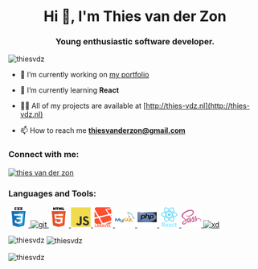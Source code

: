 <h1 align="center">Hi 👋, I'm Thies van der Zon</h1>
<h3 align="center"> Young enthusiastic software developer.</h3>

<p align="left"> <img src="https://komarev.com/ghpvc/?username=thiesvdz&label=Profile%20views&color=0e75b6&style=flat" alt="thiesvdz" /> </p>



- 🔭 I’m currently working on [my portfolio](http://thies-vdz.nl)

- 🌱 I’m currently learning **React**

- 👨‍💻 All of my projects are available at [http://thies-vdz.nl](http://thies-vdz.nl)

- 📫 How to reach me **thiesvanderzon@gmail.com**

<h3 align="left">Connect with me:</h3>
<p align="left">
<a href="https://linkedin.com/in/thies van der zon" target="blank"><img align="center" src="https://raw.githubusercontent.com/rahuldkjain/github-profile-readme-generator/master/src/images/icons/Social/linked-in-alt.svg" alt="thies van der zon" height="30" width="40" /></a>
</p>

<h3 align="left">Languages and Tools:</h3>
<p align="left"> <a href="https://www.w3schools.com/css/" target="_blank" rel="noreferrer"> <img src="https://raw.githubusercontent.com/devicons/devicon/master/icons/css3/css3-original-wordmark.svg" alt="css3" width="40" height="40"/> </a> <a href="https://git-scm.com/" target="_blank" rel="noreferrer"> <img src="https://www.vectorlogo.zone/logos/git-scm/git-scm-icon.svg" alt="git" width="40" height="40"/> </a> <a href="https://www.w3.org/html/" target="_blank" rel="noreferrer"> <img src="https://raw.githubusercontent.com/devicons/devicon/master/icons/html5/html5-original-wordmark.svg" alt="html5" width="40" height="40"/> </a> <a href="https://developer.mozilla.org/en-US/docs/Web/JavaScript" target="_blank" rel="noreferrer"> <img src="https://raw.githubusercontent.com/devicons/devicon/master/icons/javascript/javascript-original.svg" alt="javascript" width="40" height="40"/> </a> <a href="https://laravel.com/" target="_blank" rel="noreferrer"> <img src="https://raw.githubusercontent.com/devicons/devicon/master/icons/laravel/laravel-plain-wordmark.svg" alt="laravel" width="40" height="40"/> </a> <a href="https://www.mysql.com/" target="_blank" rel="noreferrer"> <img src="https://raw.githubusercontent.com/devicons/devicon/master/icons/mysql/mysql-original-wordmark.svg" alt="mysql" width="40" height="40"/> </a> <a href="https://www.php.net" target="_blank" rel="noreferrer"> <img src="https://raw.githubusercontent.com/devicons/devicon/master/icons/php/php-original.svg" alt="php" width="40" height="40"/> </a> <a href="https://reactjs.org/" target="_blank" rel="noreferrer"> <img src="https://raw.githubusercontent.com/devicons/devicon/master/icons/react/react-original-wordmark.svg" alt="react" width="40" height="40"/> </a> <a href="https://sass-lang.com" target="_blank" rel="noreferrer"> <img src="https://raw.githubusercontent.com/devicons/devicon/master/icons/sass/sass-original.svg" alt="sass" width="40" height="40"/> </a> <a href="https://www.adobe.com/products/xd.html" target="_blank" rel="noreferrer"> <img src="https://cdn.worldvectorlogo.com/logos/adobe-xd.svg" alt="xd" width="40" height="40"/> </a> </p>

<p><img align="left" src="https://github-readme-stats.vercel.app/api/top-langs?username=thiesvdz&show_icons=true&locale=en&layout=compact" alt="thiesvdz" /></p>

<p>&nbsp;<img align="center" src="https://github-readme-stats.vercel.app/api?username=thiesvdz&show_icons=true&locale=en" alt="thiesvdz" /></p>

<p><img align="center" src="https://github-readme-streak-stats.herokuapp.com/?user=thiesvdz&" alt="thiesvdz" /></p>

